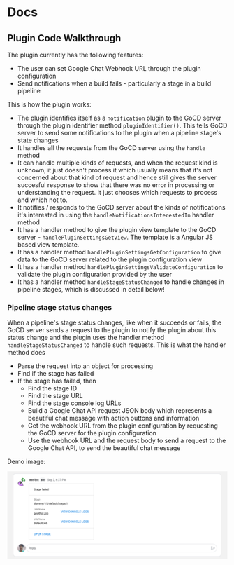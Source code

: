 # Docs

## Plugin Code Walkthrough

The plugin currently has the following features:
* The user can set Google Chat Webhook URL through the plugin configuration
* Send notifications when a build fails - particularly a stage in a build
pipeline

This is how the plugin works:
* The plugin identifies itself as a `notification` plugin to the GoCD server
through the plugin identifier method `pluginIdentifier()`. This tells GoCD
server to send some notifications to the plugin when a pipeline stage's state
changes
* It handles all the requests from the GoCD server using the `handle` method
* It can handle multiple kinds of requests, and when the request kind is
unknown, it just doesn't process it which usually means that it's not
concerned about that kind of request and hence still gives the server
succesful response to show that there was no error in processing or
understanding the request. It just chooses which requests to process and which
not to.
* It notifies / responds to the GoCD server about the kinds of notifications
it's interested in using the `handleNotificationsInterestedIn` handler method
* It has a handler method to give the plugin view template to the GoCD server -
`handlePluginSettingsGetView`. The template is a Angular JS based view template.
* It has a handler method `handlePluginSettingsGetConfiguration` to give data
to the GoCD server related to the plugin configuration view
* It has a handler method `handlePluginSettingsValidateConfiguration` to
validate the plugin configuration provided by the user
* It has a handler method `handleStageStatusChanged` to handle changes in
pipeline stages, which is discussed in detail below!

### Pipeline stage status changes

When a pipeline's stage status changes, like when it succeeds or fails,
the GoCD server sends a request to the plugin to notify the plugin about
this status change and the plugin uses the handler method
`handleStageStatusChanged` to handle such requests. This is what the
handler method does

* Parse the request into an object for processing
* Find if the stage has failed
* If the stage has failed, then
    * Find the stage ID
    * Find the stage URL
    * Find the stage console log URLs
    * Build a Google Chat API request JSON body which represents a beautiful
    chat message with action buttons and information
    * Get the webhook URL from the plugin configuration by requesting the
    GoCD server for the plugin configuration
    * Use the webhook URL and the request body to send a request to the
    Google Chat API, to send the beautiful chat message

Demo image:

![Demo Image 1](../demo/image1.png "Demo Image 1")
